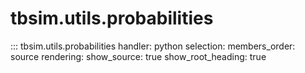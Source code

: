 # tbsim.utils.probabilities

::: tbsim.utils.probabilities
    handler: python
    selection:
      members_order: source
    rendering:
      show_source: true
      show_root_heading: true 